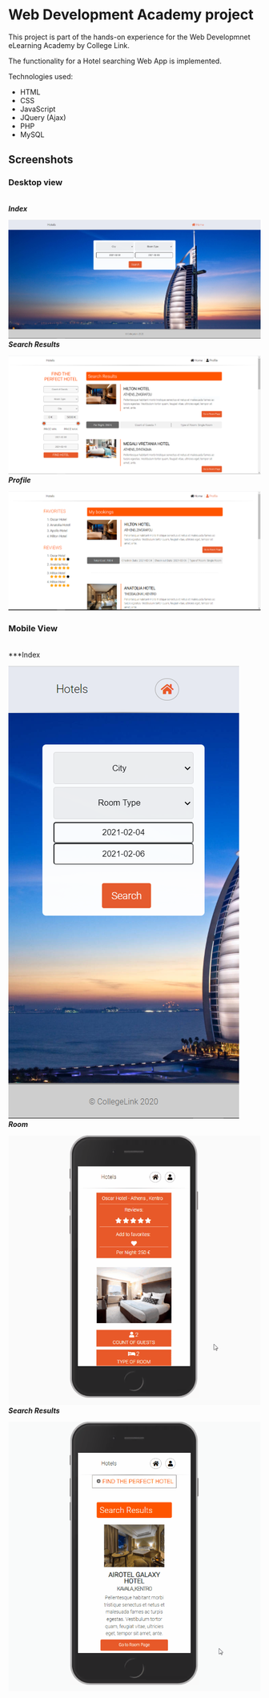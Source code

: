# Web Development Academy project
This project is part of the hands-on experience for the Web Developmnet eLearning Academy by College Link.

The functionality for a Hotel searching Web App is implemented.

Technologies used:
- HTML
- CSS
- JavaScript
- JQuery (Ajax)
- PHP
- MySQL

## Screenshots ##

### Desktop view ###
<br>***Index***<br>

![Index image](media/Index.PNG)
<br>***Search Results***<br> 

![Search Results](media/search_results.PNG)
<br>***Profile***<br>

![Profile](media/profile.PNG)

### Mobile View ###
<br>***Index<br>

![Index image Mobile](media/Index-mobile.PNG)
<br>***Room***<br>

![Room ajax](media/room_ajax_mobile.gif)
<br>***Search Results***<br>

![Search Results Mobile](media/search_results_mobile.gif)

